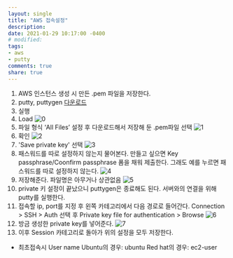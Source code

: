 ```yaml
---
layout: single
title: "AWS 접속설정"
description:
date: 2021-01-29 10:17:00 -0400
# modified: 
tags:
- aws
- putty
comments: true
share: true
---
```


1. AWS 인스턴스 생성 시 만든 .pem 파일을 저장한다.
2. putty, puttygen [다운로드](https://www.puttygen.com/download-puttyputtygen )
3. 실행
4. Load
   ![0](https://s01va.github.io/assets/images/2021-01-28-AWS-access-setting/0.png)
5. 파일 형식 ‘All Files’ 설정 후 다운로드해서 저장해 둔 .pem파일 선택
   ![1](https://s01va.github.io/assets/images/2021-01-28-AWS-access-setting/1.png)
6. 확인
   ![2](https://s01va.github.io/assets/images/2021-01-28-AWS-access-setting/2.png)
7. 'Save private key' 선택
   ![3](https://s01va.github.io/assets/images/2021-01-28-AWS-access-setting/3.png)
8. 패스워드를 따로 설정하지 않는지 물어본다.
   만들고 싶으면 Key passphrase/Coonfirm passphrase 폼을 채워 제출한다.
   그래도 예를 누르면 패스워드를 따로 설정하지 않는다.
   ![4](https://s01va.github.io/assets/images/2021-01-28-AWS-access-setting/4.png)
9. 저장해준다. 파일명은 아무거나 상관없음
   ![5](https://s01va.github.io/assets/images/2021-01-28-AWS-access-setting/5.png)
10. private 키 설정이 끝났으니 puttygen은 종료해도 된다.
    서버와의 연결을 위해 putty를 실행한다.
11. 접속할 ip, port를 지정 후 왼쪽 카테고리에서 다음 경로로 들어간다.
    Connection > SSH > Auth 선택 후 Private key file for authentication > Browse
    ![6](https://s01va.github.io/assets/images/2021-01-28-AWS-access-setting/6.png)
12. 방금 생성한 private key를 넣어준다.
    ![7](https://s01va.github.io/assets/images/2021-01-28-AWS-access-setting/7.png)
13. 이후 Session 카테고리로 돌아가 위의 설정을 모두 저장한다.



- 최초접속시 User name
  Ubuntu의 경우: ubuntu
  Red hat의 경우: ec2-user



